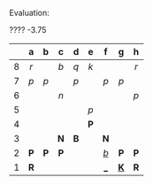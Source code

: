 Evaluation:

???? -3.75

|     |  a  |  b  |  c  |  d  |  e  |  f  |  g  |  h  |
|:---:|:---:|:---:|:---:|:---:|:---:|:---:|:---:|:---:|
|  8  |  _r_  |     |  _b_  |  _q_  |  _k_  |     |     |  _r_  |
|  7  |  _p_  |  _p_  |     |  _p_  |     |  _p_  |  _p_  |     |
|  6  |     |     |  _n_  |     |     |     |     |  _p_  |
|  5  |     |     |     |     |  _p_  |     |     |     |
|  4  |     |     |     |     |  **P**  |     |     |     |
|  3  |     |     |  **N**  |  **B**  |     |  **N**  |     |     |
|  2  |  **P**  |  **P**  |  **P**  |     |     |  [_b_](http://localhost:8080/api/chess/play?move=g1f2)  |  **P**  |  **P**  |
|  1  |  **R**  |     |     |     |     |  [_](http://localhost:8080/api/chess/play?move=g1f1)  |  [**K**](http://localhost:8080/api/chess/select?square=g1)  |  **R**  |